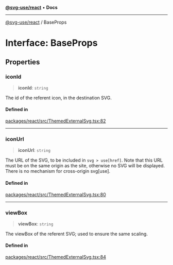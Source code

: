 [**@svg-use/react**](../README.md) • **Docs**

---

[@svg-use/react](../README.md) / BaseProps

# Interface: BaseProps

## Properties

### iconId

> **iconId**: `string`

The id of the referent icon, in the destination SVG.

#### Defined in

[packages/react/src/ThemedExternalSvg.tsx:82](https://github.com/fpapado/svg-use/blob/ff656698129b7434fca4a9539e22e83ad215512f/packages/react/src/ThemedExternalSvg.tsx#L82)

---

### iconUrl

> **iconUrl**: `string`

The URL of the SVG, to be included in `svg > use[href]`. Note that this URL must
be on the same origin as the site, otherwise no SVG will be displayed. There is
no mechanism for cross-origin svg[use].

#### Defined in

[packages/react/src/ThemedExternalSvg.tsx:80](https://github.com/fpapado/svg-use/blob/ff656698129b7434fca4a9539e22e83ad215512f/packages/react/src/ThemedExternalSvg.tsx#L80)

---

### viewBox

> **viewBox**: `string`

The viewBox of the referent SVG; used to ensure the same scaling.

#### Defined in

[packages/react/src/ThemedExternalSvg.tsx:84](https://github.com/fpapado/svg-use/blob/ff656698129b7434fca4a9539e22e83ad215512f/packages/react/src/ThemedExternalSvg.tsx#L84)
